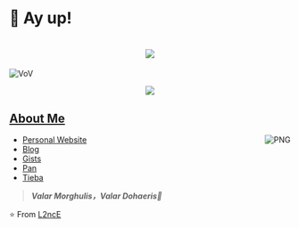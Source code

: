 
# 👻 Ay up!

<h1 align="center">
  <a href="https://lanlance.cn/">
    <img src="https://readme-typing-svg.herokuapp.com?font=EB+Garamond&size=27&color=1662B5&center=true&vCenter=true&lines=fmt.Printf(%22Hello%2C+World%22);Keep+a+low+profile">
  </a>
</h1>


![VoV](https://s2.loli.net/2022/07/09/pkPHa2WlAJZ4639.jpg)

<div align="center"> <img src="https://activity-graph.herokuapp.com/graph?username=L2ncE&theme=minimal" /> </div>

##  [About Me](https://lanlance.cn/about)

<img align="right" alt="PNG" src="https://github-readme-stats.vercel.app/api?username=L2ncE&show_icons=true&theme=default_repocard" />

- [Personal Website](https://lanlance.cn/)
- [Blog](https://lanlance.cn/blog/)
- [Gists](https://gists.lanlance.cn/)
- [Pan](https://pan.lanlance.cn/)
- [Tieba](https://tieba.lanlance.cn/)

> ***Valar Morghulis，Valar Dohaeris🤞***

⭐️ From [L2ncE](https://github.com/L2ncE)

